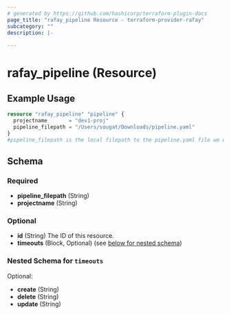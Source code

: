 ```yaml
---
# generated by https://github.com/hashicorp/terraform-plugin-docs
page_title: "rafay_pipeline Resource - terraform-provider-rafay"
subcategory: ""
description: |-
  
---
```


# rafay_pipeline (Resource)



## Example Usage

```terraform
resource "rafay_pipeline" "pipeline" {
  projectname       = "dev1-proj"
  pipeline_filepath = "/Users/sougat/Downloads/pipeline.yaml"
}
#pipeline_filepath is the local filepath to the pipeline.yaml file we want to add
```

<!-- schema generated by tfplugindocs -->
## Schema

### Required

- **pipeline_filepath** (String)
- **projectname** (String)

### Optional

- **id** (String) The ID of this resource.
- **timeouts** (Block, Optional) (see [below for nested schema](#nestedblock--timeouts))

<a id="nestedblock--timeouts"></a>
### Nested Schema for `timeouts`

Optional:

- **create** (String)
- **delete** (String)
- **update** (String)


